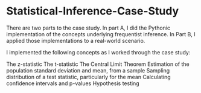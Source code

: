 # Statistical-Inference-Case-Study

There are two parts to the case study. In part A, I did the Pythonic implementation of the concepts underlying frequentist inference. In Part B, I applied those implementations to a real-world scenario. 

I implemented the following concepts as I worked through the case study:

The z-statistic
The t-statistic
The Central Limit Theorem
Estimation of the population standard deviation and mean, from a sample
Sampling distribution of a test statistic, particularly for the mean
Calculating confidence intervals and p-values
Hypothesis testing
